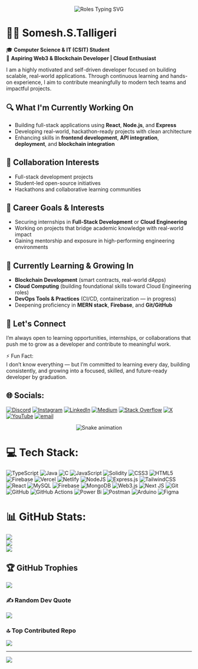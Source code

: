 
<p align="center">
  <img src="https://readme-typing-svg.herokuapp.com?font=Orbitron&size=24&duration=3000&pause=1000&color=00D9FF&center=true&vCenter=true&width=800&height=60&lines=💻+Full-Stack+Developer;🔗+Web3+%26+Blockchain;☁️+Cloud+Computing;🚀+DevOps+Learner" alt="Roles Typing SVG" />
</p>


# 👨‍💻 Somesh.S.Talligeri
🎓 **Computer Science & IT (CSIT) Student**  
🚀 **Aspiring Web3 & Blockchain Developer | Cloud Enthusiast**

I am a highly motivated and self-driven developer focused on building scalable, real-world applications. Through continuous learning and hands-on experience, I aim to contribute meaningfully to modern tech teams and impactful projects.

## 🔍 What I'm Currently Working On

- Building full-stack applications using **React**, **Node.js**, and **Express**
- Developing real-world, hackathon-ready projects with clean architecture
- Enhancing skills in **frontend development**, **API integration**, **deployment**, and **blockchain integration**

## 🤝 Collaboration Interests

- Full-stack development projects
- Student-led open-source initiatives
- Hackathons and collaborative learning communities

## 💼 Career Goals & Interests

- Securing internships in **Full-Stack Development** or **Cloud Engineering**
- Working on projects that bridge academic knowledge with real-world impact
- Gaining mentorship and exposure in high-performing engineering environments

## 🚀 Currently Learning & Growing In

- **Blockchain Development** (smart contracts, real-world dApps)
- **Cloud Computing** (building foundational skills toward Cloud Engineering roles)
- **DevOps Tools & Practices** (CI/CD, containerization — in progress)
- Deepening proficiency in **MERN stack**, **Firebase**, and **Git/GitHub**

## 💬 Let's Connect

I’m always open to learning opportunities, internships, or collaborations that push me to grow as a developer and contribute to meaningful work.

⚡ Fun Fact:<br>I don’t know everything — but I’m committed to learning every day, building consistently, and growing into a focused, skilled, and future-ready developer by graduation.

## 🌐 Socials:
[![Discord](https://img.shields.io/badge/Discord-%237289DA.svg?logo=discord&logoColor=white)](https://discord.gg/https://discord.gg/Evur6YHVnN) [![Instagram](https://img.shields.io/badge/Instagram-%23E4405F.svg?logo=Instagram&logoColor=white)](https://instagram.com/https://www.instagram.com/coffeewithsomesh?igsh=MXRqcDIycWxyemF2aw==) [![LinkedIn](https://img.shields.io/badge/LinkedIn-%230077B5.svg?logo=linkedin&logoColor=white)](https://linkedin.com/in/https://www.linkedin.com/in/somesh-s-talligeri-014228331?utm_source=share&utm_campaign=share_via&utm_content=profile&utm_medium=android_app) [![Medium](https://img.shields.io/badge/Medium-12100E?logo=medium&logoColor=white)](https://medium.com/@https://medium.com/@someshtalligeri12) [![Stack Overflow](https://img.shields.io/badge/-Stackoverflow-FE7A16?logo=stack-overflow&logoColor=white)](https://stackoverflow.com/users/https://stackoverflow.com/users/28900248/somesh-talligeri?tab=profile) [![X](https://img.shields.io/badge/X-black.svg?logo=X&logoColor=white)](https://x.com/https://x.com/somesh12092005?s=21) [![YouTube](https://img.shields.io/badge/YouTube-%23FF0000.svg?logo=YouTube&logoColor=white)](https://youtube.com/@https://www.youtube.com/@ShadowMonarch1209) [![email](https://img.shields.io/badge/Email-D14836?logo=gmail&logoColor=white)](mailto:someshtalligeri12@gmail.com) 

<!-- Snake Game Repo View -->

<div align="center">
  <img src="https://profile-readme-generator.com/assets/snake.svg" alt="Snake animation" />
</div>

# 💻 Tech Stack:
![TypeScript](https://img.shields.io/badge/typescript-%23007ACC.svg?style=flat&logo=typescript&logoColor=white) ![Java](https://img.shields.io/badge/java-%23ED8B00.svg?style=flat&logo=openjdk&logoColor=white) ![C](https://img.shields.io/badge/c-%2300599C.svg?style=flat&logo=c&logoColor=white) ![JavaScript](https://img.shields.io/badge/javascript-%23323330.svg?style=flat&logo=javascript&logoColor=%23F7DF1E) ![Solidity](https://img.shields.io/badge/Solidity-%23363636.svg?style=flat&logo=solidity&logoColor=white) ![CSS3](https://img.shields.io/badge/css3-%231572B6.svg?style=flat&logo=css3&logoColor=white) ![HTML5](https://img.shields.io/badge/html5-%23E34F26.svg?style=flat&logo=html5&logoColor=white) ![Firebase](https://img.shields.io/badge/firebase-%23039BE5.svg?style=flat&logo=firebase) ![Vercel](https://img.shields.io/badge/vercel-%23000000.svg?style=flat&logo=vercel&logoColor=white) ![Netlify](https://img.shields.io/badge/netlify-%23000000.svg?style=flat&logo=netlify&logoColor=#00C7B7) ![NodeJS](https://img.shields.io/badge/node.js-6DA55F?style=flat&logo=node.js&logoColor=white) ![Express.js](https://img.shields.io/badge/express.js-%23404d59.svg?style=flat&logo=express&logoColor=%2361DAFB) ![TailwindCSS](https://img.shields.io/badge/tailwindcss-%2338B2AC.svg?style=flat&logo=tailwind-css&logoColor=white) ![React](https://img.shields.io/badge/react-%2320232a.svg?style=flat&logo=react&logoColor=%2361DAFB) ![MySQL](https://img.shields.io/badge/mysql-4479A1.svg?style=flat&logo=mysql&logoColor=white) ![Firebase](https://img.shields.io/badge/firebase-a08021?style=flat&logo=firebase&logoColor=ffcd34) ![MongoDB](https://img.shields.io/badge/MongoDB-%234ea94b.svg?style=flat&logo=mongodb&logoColor=white) ![Web3.js](https://img.shields.io/badge/web3.js-F16822?style=flat&logo=web3.js&logoColor=white) ![Next JS](https://img.shields.io/badge/Next-black?style=flat&logo=next.js&logoColor=white) ![Git](https://img.shields.io/badge/git-%23F05033.svg?style=flat&logo=git&logoColor=white) ![GitHub](https://img.shields.io/badge/github-%23121011.svg?style=flat&logo=github&logoColor=white) ![GitHub Actions](https://img.shields.io/badge/github%20actions-%232671E5.svg?style=flat&logo=githubactions&logoColor=white) ![Power Bi](https://img.shields.io/badge/power_bi-F2C811?style=flat&logo=powerbi&logoColor=black) ![Postman](https://img.shields.io/badge/Postman-FF6C37?style=flat&logo=postman&logoColor=white) ![Arduino](https://img.shields.io/badge/-Arduino-00979D?style=flat&logo=Arduino&logoColor=white) ![Figma](https://img.shields.io/badge/figma-%23F24E1E.svg?style=flat&logo=figma&logoColor=white)
# 📊 GitHub Stats:
![](https://github-readme-stats.vercel.app/api?username=SomeshTalligeriDEV&theme=dark&hide_border=false&include_all_commits=true&count_private=true)<br/>
![](https://nirzak-streak-stats.vercel.app/?user=SomeshTalligeriDEV&theme=dark&hide_border=false)<br/>
![](https://github-readme-stats.vercel.app/api/top-langs/?username=SomeshTalligeriDEV&theme=dark&hide_border=false&include_all_commits=true&count_private=true&layout=compact)

## 🏆 GitHub Trophies
![](https://github-profile-trophy.vercel.app/?username=SomeshTalligeriDEV&theme=radical&no-frame=false&no-bg=false&margin-w=4)

### ✍️ Random Dev Quote
![](https://quotes-github-readme.vercel.app/api?type=horizontal&theme=radical)

### 🔝 Top Contributed Repo
![](https://github-contributor-stats.vercel.app/api?username=SomeshTalligeriDEV&limit=5&theme=dark&combine_all_yearly_contributions=true)

---
[![](https://visitcount.itsvg.in/api?id=SomeshTalligeriDEV&icon=0&color=0)](https://visitcount.itsvg.in)

